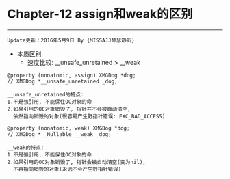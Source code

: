 # Chapter-12 assign和weak的区别
---
```objc
Update更新：2016年5月9日 By {MISSAJJ琴瑟静听}
```


- 本质区别
    - 速度比较: __unsafe_unretained > __weak

```objc
@property (nonatomic, assign) XMGDog *dog;  
// XMGDog *__unsafe_unretained _dog;

__unsafe_unretained的特点:
1.不是强引用, 不能保住OC对象的命
2.如果引用的OC对象销毁了, 指针并不会被自动清空, 
  依然指向销毁的对象(很容易产生野指针错误: EXC_BAD_ACCESS)

@property (nonatomic, weak) XMGDog *dog;  
// XMGDog * _Nullable __weak _dog;

__weak的特点:
1.不是强引用, 不能保住OC对象的命
2.如果引用的OC对象销毁了, 指针会被自动清空(变为nil), 
  不再指向销毁的对象(永远不会产生野指针错误)
```